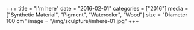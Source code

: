+++
title = "I'm here"
date = "2016-02-01"
categories = ["2016"]
media = ["Synthetic Material", "Pigment", "Watercolor", "Wood"]
size = "Diameter 100 cm"
image = "/img/sculpture/imhere-01.jpg"
+++
